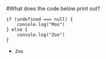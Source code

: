 #What does the code below print out?
```
if (undefined === null) {
    console.log("Moo")
} else {
    console.log("Zoo")
}
```
* `Zoo`